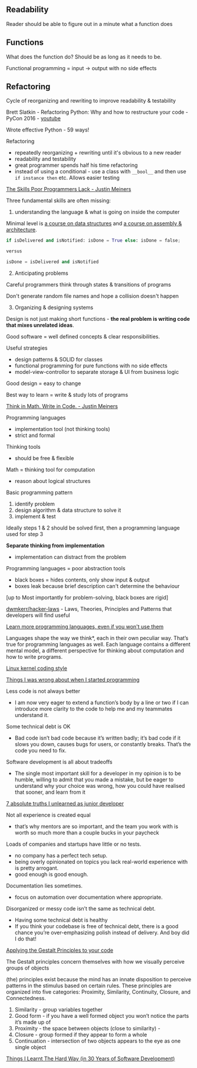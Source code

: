 ## Readability

Reader should be able to figure out in a minute what a function does

## Functions

What does the function do?  Should be as long as it needs to be.

Functional programming = input -> output with no side effects

## Refactoring

Cycle of reorganizing and rewriting to improve readability & testability

Brett Slatkin - Refactoring Python: Why and how to restructure your code - PyCon 2016 - [youtube](https://www.youtube.com/watch?v=D_6ybDcU5gc&feature=player_embedded)

Wrote effective Python - 59 ways!

Refactoring 
- repeatedly reorganizing + rewriting until it's obvious to a new reader
- readability and testability
- great programmer spends half his time refactoring
- instead of using a conditional - use a class with `__bool__` and then use ` if instance then` etc.  Allows easier testing

[The Skills Poor Programmers Lack - Justin Meiners](https://justinmeiners.github.io/the-skills-programmers-lack/)

Three fundamental skills are often missing:
1. understanding the language & what is going on inside the computer

Minimal level is [a course on data structures](http://opendatastructures.org/ods-python/) and [a course on assembly & architecture](http://inst.eecs.berkeley.edu/~cs61c/sp15/).

```python
if isDelivered and isNotified: isDone = True else: isDone = false;

versus

isDone = isDelivered and isNotified
```

2. Anticipating problems

Careful programmers think through states & transitions of programs

Don't generate random file names and hope a collision doesn't happen

3. Organizing & designing systems

Design is not just making short functions - **the real problem is writing code that mixes unrelated ideas**.

Good software = well defined concepts & clear responsibilities.

Useful strategies
- design patterns & SOLID for classes
- functional programming for pure functions with no side effects
- model-view-controllor to separate storage & UI from business logic

Good design = easy to change

Best way to learn = write & study lots of programs

[Think in Math. Write in Code. - Justin Meiners](https://justinmeiners.github.io/think-in-math/)

Programming languages 
- implementation tool (not thinking tools)
- strict and formal

Thinking tools
- should be free & flexible

Math = thinking tool for computation
- reason about logical structures

Basic programming pattern
1. identify problem
2. design algorithm & data structure to solve it
3. implement & test

Ideally steps 1 & 2 should be solved first, then a programming language used for step 3

**Separate thinking from implementation**
- implementation can distract from the problem

Programming languages = poor abstraction tools
- black boxes = hides contents, only show input & output
- boxes leak because brief description can't determine the behaviour

[up to Most importantly for problem-solving, black boxes are rigid]



[dwmkerr/hacker-laws](https://github.com/dwmkerr/hacker-laws) - Laws, Theories, Principles and Patterns that developers will find useful

[Learn more programming languages, even if you won't use them](https://thorstenball.com/blog/2019/04/09/learn-more-programming-languages/)

Languages shape the way we think*, each in their own peculiar way. That’s true for programming languages as well. Each language contains a different mental model, a different perspective for thinking about computation and how to write programs.

[Linux kernel coding style](https://www.kernel.org/doc/Documentation/process/coding-style.rst)

[Things I was wrong about when I started programming](https://javascriptplayground.com/things-i-was-wrong-about-javascript/)

Less code is not always better
- I am now very eager to extend a function’s body by a line or two if I can introduce more clarity to the code to help me and my teammates understand it.

Some technical debt is OK
- Bad code isn’t bad code because it’s written badly; it’s bad code if it slows you down, causes bugs for users, or constantly breaks. That’s the code you need to fix.

Software development is all about tradeoffs
- The single most important skill for a developer in my opinion is to be humble, willing to admit that you made a mistake, but be eager to understand why your choice was wrong, how you could have realised that sooner, and learn from it

[7 absolute truths I unlearned as junior developer](https://monicalent.com/blog/2019/06/03/absolute-truths-unlearned-as-junior-developer/)

Not all experience is created equal
- that’s why mentors are so important, and the team you work with is worth so much more than a couple bucks in your paycheck

Loads of companies and startups have little or no tests. 
- no company has a perfect tech setup.
- being overly opinionated on topics you lack real-world experience with is pretty arrogant.
- good enough is good enough.

Documentation lies sometimes.
- focus on automation over documentation where appropriate. 

Disorganized or messy code isn’t the same as technical debt.
- Having some technical debt is healthy
- If you think your codebase is free of technical debt, there is a good chance you’re over-emphasizing polish instead of delivery. And boy did I do that!

[Applying the Gestalt Principles to your code](https://yetanotherchris.dev/clean-code/gestalt-principles/)

The Gestalt principles concern themselves with how we visually perceive groups of objects

(the) principles exist because the mind has an innate disposition to perceive patterns in the stimulus based on certain rules. These principles are organized into five categories: Proximity, Similarity, Continuity, Closure, and Connectedness.

1. Similarity - group variables together
2. Good form - if you have a well formed object you won’t notice the parts it’s made up of
3. Proximity - the space between objects (close to similarity) -
4. Closure - group formed if they appear to form a whole
5. Continuation - intersection of two objects appears to the eye as one single object

[Things I Learnt The Hard Way (in 30 Years of Software Development)](https://blog.juliobiason.net/thoughts/things-i-learnt-the-hard-way/)


